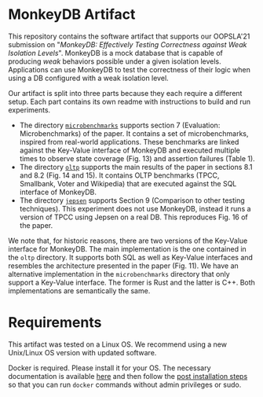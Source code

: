 # MonkeyDB Artifact

This repository contains the software artifact that supports our OOPSLA'21 submission on "_MonkeyDB: Effectively Testing Correctness against Weak
Isolation Levels_". MonkeyDB is a mock database that is capable of producing _weak_ behaviors possible under a given isolation levels. 
Applications can use MonkeyDB to test the correctness of their logic when using a DB configured with a weak isolation level.

Our artifact is split into three parts because they each require a different setup. Each part contains its own readme with instructions to build and run experiments.
- The directory [`microbenchmarks`](https://github.com/rnbguy/oopsla21artifact/blob/master/microbenchmarks/README.md) supports section 7 (Evaluation: Microbenchmarks) of the paper. It contains a set of microbenchmarks, inspired from real-world applications.
These benchmarks are linked against the Key-Value interface of MonkeyDB and executed multiple times to observe state coverage (Fig. 13) and assertion failures (Table 1).
- The directory [`oltp`](https://github.com/rnbguy/oopsla21artifact/blob/master/oltp/README.md) supports the main results of the paper in sections 8.1 and 8.2 (Fig. 14 and 15). It contains OLTP benchmarks (TPCC, Smallbank, Voter and Wikipedia) 
that are executed against the SQL interface of MonkeyDB. 
- The directory [`jepsen`](https://github.com/rnbguy/oopsla21artifact/blob/master/jepsen/README.md) supports Section 9 (Comparison to other testing techniques). This experiment does not use MonkeyDB, instead it runs a version of TPCC using Jepsen on a real DB. This reproduces Fig. 16 of the paper.

We note that, for historic reasons, there are two versions of the Key-Value interface for MonkeyDB. The main implementation is the one contained in the `oltp` directory. It supports both SQL as well as Key-Value interfaces and resembles the architecture presented in the paper (Fig. 11). We have an alternative implementation in the `microbenchmarks` directory that only support a Key-Value interface. The former is Rust and the latter is C++. Both implementations are semantically the same.

# Requirements

This artifact was tested on a Linux OS. We recommend using a new Unix/Linux OS version with updated software. 

Docker is required. Please install it for your OS. The necessary documentation is available [here](https://docs.docker.com/get-docker) and then follow the [post installation steps](https://docs.docker.com/engine/install/linux-postinstall) so that you can run `docker` commands without admin privileges or sudo.
